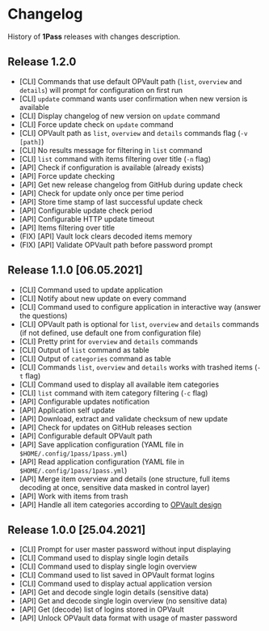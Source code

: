 # Changelog

History of **1Pass** releases with changes description.

## Release 1.2.0

- [CLI] Commands that use default OPVault path (`list`, `overview` and `details`) will prompt for configuration on first run
- [CLI] `update` command wants user confirmation when new version is available
- [CLI] Display changelog of new version on `update` command
- [CLI] Force update check on `update` command
- [CLI] OPVault path as `list`, `overview` and `details` commands flag (`-v [path]`)
- [CLI] No results message for filtering in `list` command
- [CLI] `list` command with items filtering over title (`-n` flag)
- [API] Check if configuration is available (already exists)
- [API] Force update checking
- [API] Get new release changelog from GitHub during update check
- [API] Check for update only once per time period
- [API] Store time stamp of last successful update check
- [API] Configurable update check period
- [API] Configurable HTTP update timeout
- [API] Items filtering over title
- (FIX) [API] Vault lock clears decoded items memory
- (FIX) [API] Validate OPVault path before password prompt

## Release 1.1.0 [06.05.2021]

- [CLI] Command used to update application
- [CLI] Notify about new update on every command
- [CLI] Command used to configure application in interactive way (answer the questions)
- [CLI] OPVault path is optional for `list`, `overview` and `details` commands (if not defined, use default one from configuration file)
- [CLI] Pretty print for `overview` and `details` commands
- [CLI] Output of `list` command as table
- [CLI] Output of `categories` command as table
- [CLI] Commands `list`, `overview` and `details` works with trashed items (`-t` flag)
- [CLI] Command used to display all available item categories
- [CLI] `list` command with item category filtering (`-c` flag)
- [API] Configurable updates notification
- [API] Application self update
- [API] Download, extract and validate checksum of new update
- [API] Check for updates on GitHub releases section
- [API] Configurable default OPVault path
- [API] Save application configuration (YAML file in `$HOME/.config/1pass/1pass.yml`)
- [API] Read application configuration (YAML file in `$HOME/.config/1pass/1pass.yml`)
- [API] Merge item overview and details (one structure, full items decoding at once, sensitive data masked in control layer)
- [API] Work with items from trash
- [API] Handle all item categories according to [OPVault design](https://support.1password.com/opvault-design/)

## Release 1.0.0 [25.04.2021]

- [CLI] Prompt for user master password without input displaying
- [CLI] Command used to display single login details
- [CLI] Command used to display single login overview
- [CLI] Command used to list saved in OPVault format logins
- [CLI] Command used to display actual application version
- [API] Get and decode single login details (sensitive data)
- [API] Get and decode single login overview (no sensitive data)
- [API] Get (decode) list of logins stored in OPVault
- [API] Unlock OPVault data format with usage of master password
